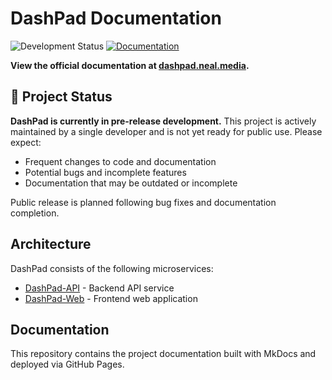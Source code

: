 # DashPad Documentation

![Development Status](https://img.shields.io/badge/Status-pre--release-orange)
[![Documentation](https://img.shields.io/badge/Documentation-view-blue)](https://dashpad.neal.media)

**View the official documentation at [dashpad.neal.media](https://dashpad.neal.media).**

## 🚧 Project Status

**DashPad is currently in pre-release development.** This project is actively maintained by a single developer and is not yet ready for public use. Please expect:

- Frequent changes to code and documentation
- Potential bugs and incomplete features  
- Documentation that may be outdated or incomplete

Public release is planned following bug fixes and documentation completion.

## Architecture

DashPad consists of the following microservices:
- [DashPad-API](https://github.com/mrchrisneal/DashPad-API) - Backend API service
- [DashPad-Web](https://github.com/mrchrisneal/DashPad-Web) - Frontend web application

## Documentation

This repository contains the project documentation built with MkDocs and deployed via GitHub Pages.
